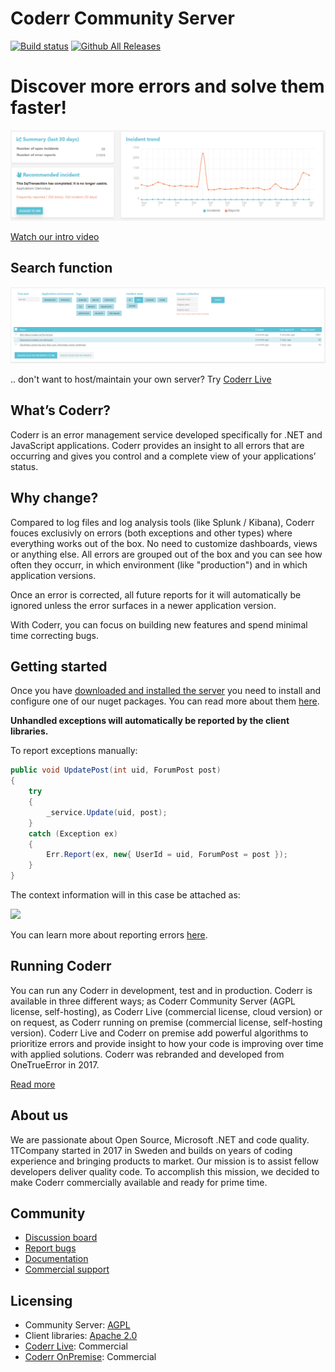 Coderr Community Server
=============================

[![Build status](https://1tcompany.visualstudio.com/_apis/public/build/definitions/75570083-b1ef-4e78-88e2-5db4982f756c/6/badge)]() [![Github All Releases](https://img.shields.io/github/downloads/coderrio/coderr.server/total.svg?style=flat-square)]()

# Discover more errors and solve them faster!

![Welcome screen](docs/dashboard.png)

[Watch our intro video](https://www.youtube.com/watch?v=E6q3EkEIwVk)

## Search function

![Search using your own data](docs/search.png)

.. don't want to host/maintain your own server? Try [Coderr Live](https://coderr.io/live/)

## What’s Coderr?

Coderr is an error management service developed specifically for .NET and JavaScript applications. Coderr provides an insight to all errors that are occurring and gives you control and a complete view of your applications’ status. 

## Why change?

Compared to log files and log analysis tools (like Splunk / Kibana), Coderr fouces exclusivly on errors (both exceptions and other types) where everything works out of the box. No need to customize dashboards, views or anything else.
All errors are grouped out of the box and you can see how often they occurr, in which environment (like "production") and in which application versions.

Once an error is corrected, all future reports for it will automatically be ignored unless the error surfaces in a newer application version.

With Coderr, you can focus on building new features and spend minimal time correcting bugs.

## Getting started

Once you have [downloaded and installed the server](https://github.com/coderrio/Coderr.Server/releases) you need to install and configure one of our nuget packages. You can read more about them [here](https://coderr.io/documentation/client/).

**Unhandled exceptions will automatically be reported by the client libraries.**

To report exceptions manually:

```csharp
public void UpdatePost(int uid, ForumPost post)
{
	try
	{
		_service.Update(uid, post);
	}
	catch (Exception ex)
	{
		Err.Report(ex, new{ UserId = uid, ForumPost = post });
	}
}
```

The context information will in this case be attached as:

![](https://coderr.io/images/features/custom-context.png)

You can learn more about reporting errors [here](https://coderr.io/documentation/).

## Running Coderr

You can run any Coderr in development, test and in production. Coderr is available in three different ways; as Coderr Community Server (AGPL license, self-hosting), as Coderr Live (commercial license, cloud version) or on request, as Coderr running on premise (commercial license, self-hosting version). Coderr Live and Coderr on premise add powerful algorithms to prioritize errors and provide insight to how your code is improving over time with applied solutions. Coderr was rebranded and developed from OneTrueError in 2017.

[Read more](https://coderr.io/features/)


## About us

We are passionate about Open Source, Microsoft .NET and code quality. 1TCompany started in 2017 in Sweden and builds on years of coding experience and bringing products to market. Our mission is to assist fellow developers deliver quality code. To accomplish this mission, we decided to make Coderr commercially available and ready for prime time.


## Community

* [Discussion board](http://discuss.coderr.io)
* [Report bugs](https://github.com/coderr.io/coderr.server/issues)
* [Documentation](https://coderr.io/documentation)
* [Commercial support](mailto:support@coderr.io?subject=Commercial%20support%20inquiry)

## Licensing

* Community Server: [AGPL](License)
* Client libraries: [Apache 2.0](https://opensource.org/licenses/apache-2.0)
* [Coderr Live](https://coderr.io/live): Commercial
* [Coderr OnPremise](https://coderr.io/features): Commercial

